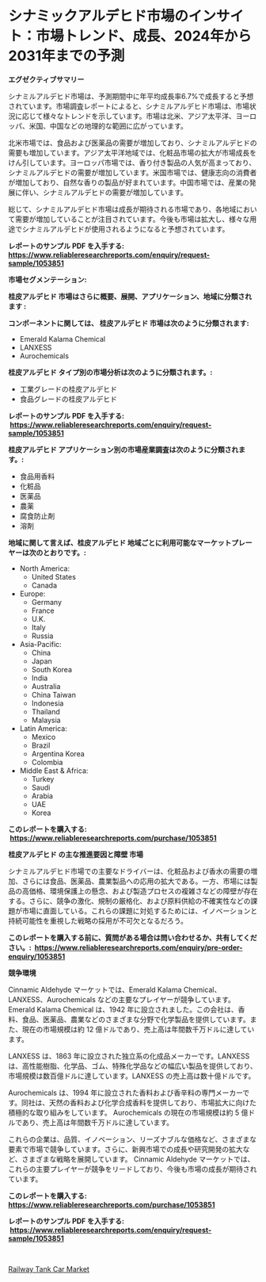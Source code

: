 <p><h1>シナミックアルデヒド市場のインサイト：市場トレンド、成長、2024年から2031年までの予測</h1></p><p><strong>エグゼクティブサマリー</strong></p>
<p><p>シナミルアルデヒド市場は、予測期間中に年平均成長率6.7%で成長すると予想されています。市場調査レポートによると、シナミルアルデヒド市場は、市場状況に応じて様々なトレンドを示しています。市場は北米、アジア太平洋、ヨーロッパ、米国、中国などの地理的な範囲に広がっています。</p><p>北米市場では、食品および医薬品の需要が増加しており、シナミルアルデヒドの需要も増加しています。アジア太平洋地域では、化粧品市場の拡大が市場成長をけん引しています。ヨーロッパ市場では、香り付き製品の人気が高まっており、シナミルアルデヒドの需要が増加しています。米国市場では、健康志向の消費者が増加しており、自然な香りの製品が好まれています。中国市場では、産業の発展に伴い、シナミルアルデヒドの需要が増加しています。</p><p>総じて、シナミルアルデヒド市場は成長が期待される市場であり、各地域において需要が増加していることが注目されています。今後も市場は拡大し、様々な用途でシナミルアルデヒドが使用されるようになると予想されています。</p></p>
<p><strong>レポートのサンプル PDF を入手する: <a href="https://www.reliableresearchreports.com/enquiry/request-sample/1053851">https://www.reliableresearchreports.com/enquiry/request-sample/1053851</a></strong></p>
<p><strong>市場セグメンテーション:</strong></p>
<p><strong> 桂皮アルデヒド 市場はさらに概要、展開、アプリケーション、地域に分類されます :</strong></p>
<p><strong>コンポーネントに関しては、 桂皮アルデヒド 市場は次のように分類されます: &nbsp;</strong></p>
<p><ul><li>Emerald Kalama Chemical</li><li>LANXESS</li><li>Aurochemicals</li></ul></p>
<p><strong> 桂皮アルデヒド タイプ別の市場分析は次のように分類されます。:</strong></p>
<p><ul><li>工業グレードの桂皮アルデヒド</li><li>食品グレードの桂皮アルデヒド</li></ul></p>
<p><strong>レポートのサンプル PDF を入手する: &nbsp;<a href="https://www.reliableresearchreports.com/enquiry/request-sample/1053851">https://www.reliableresearchreports.com/enquiry/request-sample/1053851</a></strong></p>
<p><strong> 桂皮アルデヒド アプリケーション別の市場産業調査は次のように分類されます。:</strong></p>
<p><ul><li>食品用香料</li><li>化粧品</li><li>医薬品</li><li>農薬</li><li>腐食防止剤</li><li>溶剤</li></ul></p>
<p><strong>地域に関して言えば、桂皮アルデヒド 地域ごとに利用可能なマーケットプレーヤーは次のとおりです。:</strong></p>
<p><ul>
    <li>
        North America:
        <ul>
            <li>United States</li>
            <li>Canada</li>
        </ul>
    </li>
    <li>
        Europe:
        <ul>
            <li>Germany</li>
            <li>France</li>
            <li>U.K.</li>
            <li>Italy</li>
            <li>Russia</li>
        </ul>
    </li>
    <li>
        Asia-Pacific:
        <ul>
            <li>China</li>
            <li>Japan</li>
            <li>South Korea</li>
            <li>India</li>
            <li>Australia</li>
            <li>China Taiwan</li>
            <li>Indonesia</li>
            <li>Thailand</li>
            <li>Malaysia</li>
        </ul>
    </li>
    <li>
        Latin America:
        <ul>
            <li>Mexico</li>
            <li>Brazil</li>
            <li>Argentina Korea</li>
            <li>Colombia</li>
        </ul>
    </li>
    <li>
        Middle East & Africa:
        <ul>
            <li>Turkey</li>
            <li>Saudi</li>
            <li>Arabia</li>
            <li>UAE</li>
            <li>Korea</li>
        </ul>
    </li>
    </ul></p>
<p><strong>このレポートを購入する: &nbsp;<a href="https://www.reliableresearchreports.com/purchase/1053851">https://www.reliableresearchreports.com/purchase/1053851</a></strong></p>
<p><strong>桂皮アルデヒド の主な推進要因と障壁 市場</strong></p>
<p><p>シナミルアルデヒド市場での主要なドライバーは、化粧品および香水の需要の増加、さらには食品、医薬品、農業製品への応用の拡大である。一方、市場には製品の高価格、環境保護上の懸念、および製造プロセスの複雑さなどの障壁が存在する。さらに、競争の激化、規制の厳格化、および原料供給の不確実性などの課題が市場に直面している。これらの課題に対処するためには、イノベーションと持続可能性を重視した戦略の採用が不可欠となるだろう。</p></p>
<p><strong>このレポートを購入する前に、質問がある場合は問い合わせるか、共有してください。:&nbsp; <a href="https://www.reliableresearchreports.com/enquiry/pre-order-enquiry/1053851">https://www.reliableresearchreports.com/enquiry/pre-order-enquiry/1053851</a></strong></p>
<p><strong>競争環境</strong></p>
<p><p>Cinnamic Aldehyde マーケットでは、Emerald Kalama Chemical、LANXESS、Aurochemicals などの主要なプレイヤーが競争しています。 Emerald Kalama Chemical は、1942 年に設立されました。この会社は、香料、食品、医薬品、農業などのさまざまな分野で化学製品を提供しています。また、現在の市場規模は約 12 億ドルであり、売上高は年間数千万ドルに達しています。</p><p>LANXESS は、1863 年に設立された独立系の化成品メーカーです。LANXESSは、高性能樹脂、化学品、ゴム、特殊化学品などの幅広い製品を提供しており、市場規模は数百億ドルに達しています。LANXESS の売上高は数十億ドルです。</p><p>Aurochemicals は、1994 年に設立された香料および香辛料の専門メーカーです。同社は、天然の香料および化学合成香料を提供しており、市場拡大に向けた積極的な取り組みをしています。 Aurochemicals の現在の市場規模は約 5 億ドルであり、売上高は年間数千万ドルに達しています。</p><p>これらの企業は、品質、イノベーション、リーズナブルな価格など、さまざまな要素で市場で競争しています。さらに、新興市場での成長や研究開発の拡大など、さまざまな戦略を展開しています。 Cinnamic Aldehyde マーケットでは、これらの主要プレイヤーが競争をリードしており、今後も市場の成長が期待されています。</p></p>
<p><strong>このレポートを購入する: &nbsp; <a href="https://www.reliableresearchreports.com/purchase/1053851">https://www.reliableresearchreports.com/purchase/1053851</a></strong></p>
<p><strong>レポートのサンプル PDF を入手する: &nbsp;<a href="https://www.reliableresearchreports.com/enquiry/request-sample/1053851">https://www.reliableresearchreports.com/enquiry/request-sample/1053851</a></strong><strong></strong></p>
<p>&nbsp;</p>
<p><p><a href="https://funky-papaya-cf4.notion.site/Railway-Tank-Car-Market-Analysis-and-Market-Size-Global-Industry-Overview-Market-Segmentation-and--9397b2a1d70142509e3110b035e68bb6">Railway Tank Car Market</a></p></p>